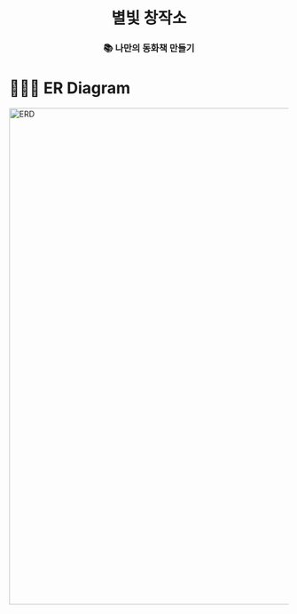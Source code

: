 <div align="center">

# 별빛 창작소

### 📚 나만의 동화책 만들기

</div>


# 🧑🏻‍💻 ER Diagram
<img width="894" alt="ERD" src="https://github.com/user-attachments/assets/8eddd1ff-9590-4832-84b7-1a17913b8e01">
